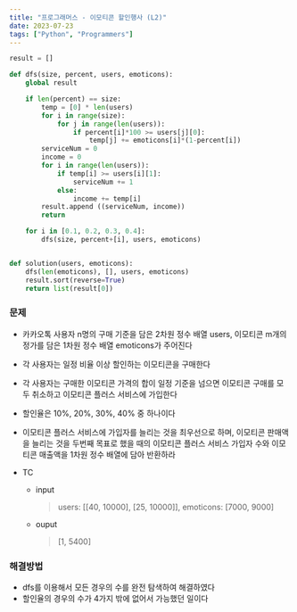 ```yaml
---
title: "프로그래머스 - 이모티콘 할인행사 (L2)"
date: 2023-07-23
tags: ["Python", "Programmers"]
---
```


```python
result = []

def dfs(size, percent, users, emoticons):
    global result

    if len(percent) == size:
        temp = [0] * len(users)
        for i in range(size):
            for j in range(len(users)):
                if percent[i]*100 >= users[j][0]:
                    temp[j] += emoticons[i]*(1-percent[i])
        serviceNum = 0
        income = 0
        for i in range(len(users)):
            if temp[i] >= users[i][1]:
                serviceNum += 1
            else:
                income += temp[i]
        result.append ((serviceNum, income))
        return

    for i in [0.1, 0.2, 0.3, 0.4]:
        dfs(size, percent+[i], users, emoticons)


def solution(users, emoticons):
    dfs(len(emoticons), [], users, emoticons)
    result.sort(reverse=True)
    return list(result[0])
```

### 문제

- 카카오톡 사용자 n명의 구매 기준을 담은 2차원 정수 배열 users, 이모티콘 m개의 정가를 담은 1차원 정수 배열 emoticons가 주어진다
- 각 사용자는 일정 비율 이상 할인하는 이모티콘을 구매한다
- 각 사용자는 구매한 이모티콘 가격의 합이 일정 기준을 넘으면 이모티콘 구매를 모두 취소하고 이모티콘 플러스 서비스에 가입한다
- 할인율은 10%, 20%, 30%, 40% 중 하나이다
- 이모티콘 플러스 서비스에 가입자를 늘리는 것을 최우선으로 하며, 이모티콘 판매액을 늘리는 것을 두번째 목표로 했을 때의 이모티콘 플러스 서비스 가입자 수와 이모티콘 매출액을 1차원 정수 배열에 담아 반환하라

- TC
  - input
    > users: [[40, 10000], [25, 10000]], emoticons: [7000, 9000]
  - ouput
    > [1, 5400]

### 해결방법

- dfs를 이용해서 모든 경우의 수를 완전 탐색하여 해결하였다
- 할인율의 경우의 수가 4가지 밖에 없어서 가능했던 일이다
